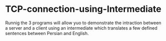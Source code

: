 # TCP-connection-using-Intermediate

Runnig the 3 programs will allow yuo to demonstrate the intraction between a server and a client using an intermediate which translates a few defined sentences between Persian and English.
